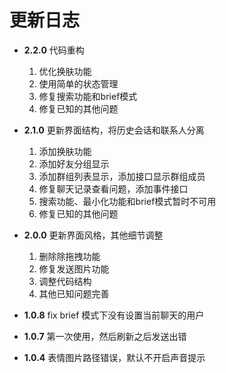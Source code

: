 # 更新日志


- **2.2.0** 代码重构
  1. 优化换肤功能
  2. 使用简单的状态管理
  3. 修复搜索功能和brief模式
  4. 修复已知的其他问题


- **2.1.0** 更新界面结构，将历史会话和联系人分离
  1. 添加换肤功能
  2. 添加好友分组显示
  3. 添加群组列表显示，添加接口显示群组成员
  4. 修复聊天记录查看问题，添加事件接口
  5. 搜索功能、最小化功能和brief模式暂时不可用
  6. 修复已知的其他问题

- **2.0.0** 更新界面风格，其他细节调整
  1. 删除除拖拽功能
  2. 修复发送图片功能
  3. 调整代码结构
  4. 其他已知问题完善


- **1.0.8** fix brief 模式下没有设置当前聊天的用户
- **1.0.7** 第一次使用，然后刷新之后发送出错
- **1.0.4** 表情图片路径错误，默认不开启声音提示